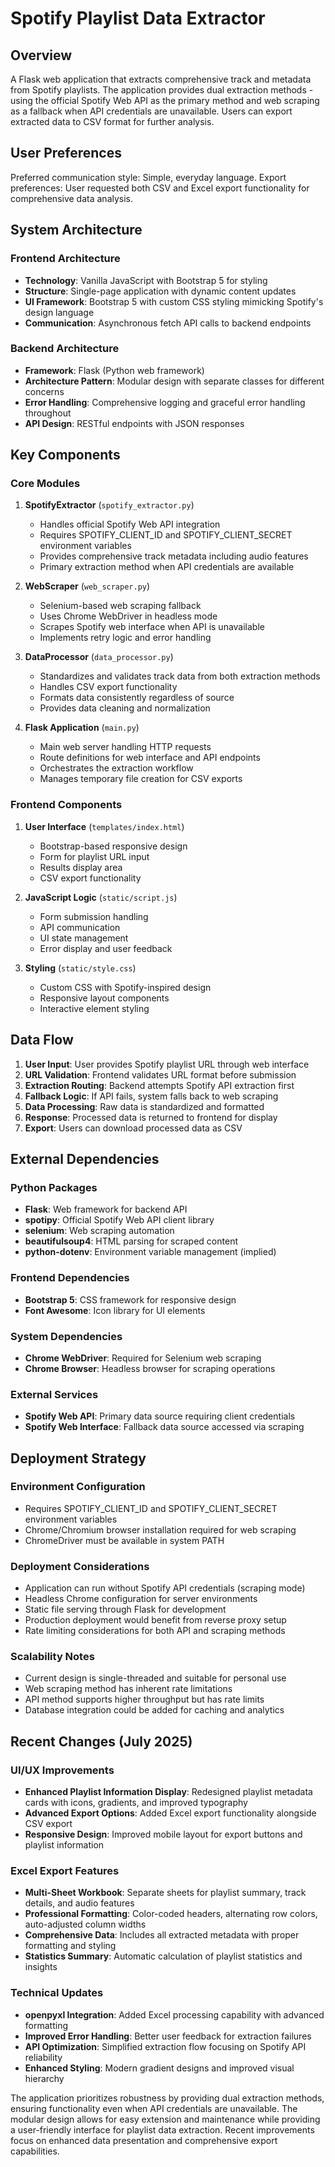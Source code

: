 # Spotify Playlist Data Extractor

## Overview

A Flask web application that extracts comprehensive track and metadata from Spotify playlists. The application provides dual extraction methods - using the official Spotify Web API as the primary method and web scraping as a fallback when API credentials are unavailable. Users can export extracted data to CSV format for further analysis.

## User Preferences

Preferred communication style: Simple, everyday language.
Export preferences: User requested both CSV and Excel export functionality for comprehensive data analysis.

## System Architecture

### Frontend Architecture
- **Technology**: Vanilla JavaScript with Bootstrap 5 for styling
- **Structure**: Single-page application with dynamic content updates
- **UI Framework**: Bootstrap 5 with custom CSS styling mimicking Spotify's design language
- **Communication**: Asynchronous fetch API calls to backend endpoints

### Backend Architecture
- **Framework**: Flask (Python web framework)
- **Architecture Pattern**: Modular design with separate classes for different concerns
- **Error Handling**: Comprehensive logging and graceful error handling throughout
- **API Design**: RESTful endpoints with JSON responses

## Key Components

### Core Modules

1. **SpotifyExtractor** (`spotify_extractor.py`)
   - Handles official Spotify Web API integration
   - Requires SPOTIFY_CLIENT_ID and SPOTIFY_CLIENT_SECRET environment variables
   - Provides comprehensive track metadata including audio features
   - Primary extraction method when API credentials are available

2. **WebScraper** (`web_scraper.py`)
   - Selenium-based web scraping fallback
   - Uses Chrome WebDriver in headless mode
   - Scrapes Spotify web interface when API is unavailable
   - Implements retry logic and error handling

3. **DataProcessor** (`data_processor.py`)
   - Standardizes and validates track data from both extraction methods
   - Handles CSV export functionality
   - Formats data consistently regardless of source
   - Provides data cleaning and normalization

4. **Flask Application** (`main.py`)
   - Main web server handling HTTP requests
   - Route definitions for web interface and API endpoints
   - Orchestrates the extraction workflow
   - Manages temporary file creation for CSV exports

### Frontend Components

1. **User Interface** (`templates/index.html`)
   - Bootstrap-based responsive design
   - Form for playlist URL input
   - Results display area
   - CSV export functionality

2. **JavaScript Logic** (`static/script.js`)
   - Form submission handling
   - API communication
   - UI state management
   - Error display and user feedback

3. **Styling** (`static/style.css`)
   - Custom CSS with Spotify-inspired design
   - Responsive layout components
   - Interactive element styling

## Data Flow

1. **User Input**: User provides Spotify playlist URL through web interface
2. **URL Validation**: Frontend validates URL format before submission
3. **Extraction Routing**: Backend attempts Spotify API extraction first
4. **Fallback Logic**: If API fails, system falls back to web scraping
5. **Data Processing**: Raw data is standardized and formatted
6. **Response**: Processed data is returned to frontend for display
7. **Export**: Users can download processed data as CSV

## External Dependencies

### Python Packages
- **Flask**: Web framework for backend API
- **spotipy**: Official Spotify Web API client library
- **selenium**: Web scraping automation
- **beautifulsoup4**: HTML parsing for scraped content
- **python-dotenv**: Environment variable management (implied)

### Frontend Dependencies
- **Bootstrap 5**: CSS framework for responsive design
- **Font Awesome**: Icon library for UI elements

### System Dependencies
- **Chrome WebDriver**: Required for Selenium web scraping
- **Chrome Browser**: Headless browser for scraping operations

### External Services
- **Spotify Web API**: Primary data source requiring client credentials
- **Spotify Web Interface**: Fallback data source accessed via scraping

## Deployment Strategy

### Environment Configuration
- Requires SPOTIFY_CLIENT_ID and SPOTIFY_CLIENT_SECRET environment variables
- Chrome/Chromium browser installation required for web scraping
- ChromeDriver must be available in system PATH

### Deployment Considerations
- Application can run without Spotify API credentials (scraping mode)
- Headless Chrome configuration for server environments
- Static file serving through Flask for development
- Production deployment would benefit from reverse proxy setup
- Rate limiting considerations for both API and scraping methods

### Scalability Notes
- Current design is single-threaded and suitable for personal use
- Web scraping method has inherent rate limitations
- API method supports higher throughput but has rate limits
- Database integration could be added for caching and analytics

## Recent Changes (July 2025)

### UI/UX Improvements
- **Enhanced Playlist Information Display**: Redesigned playlist metadata cards with icons, gradients, and improved typography
- **Advanced Export Options**: Added Excel export functionality alongside CSV export
- **Responsive Design**: Improved mobile layout for export buttons and playlist information

### Excel Export Features
- **Multi-Sheet Workbook**: Separate sheets for playlist summary, track details, and audio features
- **Professional Formatting**: Color-coded headers, alternating row colors, auto-adjusted column widths
- **Comprehensive Data**: Includes all extracted metadata with proper formatting and styling
- **Statistics Summary**: Automatic calculation of playlist statistics and insights

### Technical Updates
- **openpyxl Integration**: Added Excel processing capability with advanced formatting
- **Improved Error Handling**: Better user feedback for extraction failures
- **API Optimization**: Simplified extraction flow focusing on Spotify API reliability
- **Enhanced Styling**: Modern gradient designs and improved visual hierarchy

The application prioritizes robustness by providing dual extraction methods, ensuring functionality even when API credentials are unavailable. The modular design allows for easy extension and maintenance while providing a user-friendly interface for playlist data extraction. Recent improvements focus on enhanced data presentation and comprehensive export capabilities.